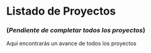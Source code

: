 # Listado de Proyectos

### (*Pendiente de completar todos los proyectos*)

Aquí encontrarás un avance de todos los proyectos

<script setup>
import projects from './data/projects.json';

// Group projects by type
const groupProjectsByType = projects.reduce((groups, project) => {
  if (!groups[project.type]) {
    groups[project.type] = [];
  }
  groups[project.type].push(project);
  return groups;
}, {});
</script>

<template>
  <div v-for="(group, type) in groupProjectsByType" :key="type">
    <h2 v-if="type === 'personal'" id="personales" tabindex="-1">Personales <a class="header-anchor" href="#personales" aria-label="Permalink to &quot;Personales&quot;">&ZeroWidthSpace;</a></h2>
    <h2 v-else-if="type === 'cliente'" id="para-clientes" tabindex="-1">Para clientes <a class="header-anchor" href="#para-clientes" aria-label="Permalink to &quot;Para&quot;Clientes&quot;">&ZeroWidthSpace;</a></h2>
    <div class="projects-container">
      <div v-for="project in group" :key="project.title" class="project-card">
        <div class="project-header">
          <img v-if="project.headerBackgroundImg" :src="`/assets/img/projects/${project.headerBackgroundImg}`" alt="`${project.title}` Image" />  
          <p :class="[
            'status',
            {
              'status-in-progress': project.status === 'En Desarrollo',
              'status-completed': project.status === 'Finalizado',
              'status-abandoned': project.status === 'Abandonado'
            }
          ]">
            {{ project.status }}
          </p> 
          <p class="projects-activity">
            {{ project.yearStart }}
            <span v-if="project.yearEnd"> - {{ project.yearEnd }}</span>
            <span v-else> - Actualidad</span>
          </p>     
        </div>
        <div class="project-title">
          <img v-if="project.favicon" :src="project.favicon" alt="`${project.title}` Favicon" width="24" />
          <h3>{{ project.title }}</h3>
        </div>
        <div class="project-content">
          <p class="project-tech">
            <strong>Tech Stack:</strong>
            <span v-for="(tech, index) in project.tech" :key="index">{{ tech }}</span>
          </p>
          <div class="project-links">
            <a :href="project.link">Ver Proyecto <img src="/assets/img/move-up-right.svg" alt="Proyecto" width="16" /></a>
            <a v-if="project.github" class="github" :href="project.github" target="_blank">GitHub <img src="/assets/img/github.svg" alt="GitHub" width="16" /></a>
          </div>
        </div>
      </div>
    </div>
  </div>
</template>

<style scoped>
template {
  display: block;
  margin-top: 25px;
}

.projects-container {
  display: grid;
  grid-template-columns: repeat(auto-fit, minmax(300px, 1fr));
  gap: 1rem;
}

.project-card {
  background-color: var(--vp-sidebar-bg-color);
  /*border: 1px solid var(--vp-c-divider);*/
  border-radius: 8px;
}

.project-header {
  display: flex;
  align-items: center;
  gap: 0.5rem;
  border-radius: 8px;
  position: relative;
}

.project-header img {
  border-radius: 8px;
}

.project-header:not(:has(img)) {
  padding-top: 90px;
}

.project-title {
  padding-top: 1rem;
  padding-left: 1rem;
  padding-right: 1rem;
  display: flex;
  align-items: center;
  gap: 10px;
}

.project-title img {
  border-radius: 8px;
}

.project-title h3 {
  margin: 0;
}

.project-content {
  padding: 1rem;
}

.status {
  font-size: .875rem;
  font-weight: bold;
  width: fit-content;
  padding: 0 8px;
  border-radius: 4px;
  margin: 0;
  position: absolute;
  bottom: 50px;
  left: 10px;
  color: #fff;
}

.status-in-progress {
  background-color: rgba(45, 255, 123, 0.6);
}

.status-completed {
  background-color: rgba(0, 191, 255, 0.6);
}

.status-abandoned {
  background-color: rgba(255, 127, 80, 0.6);
}

.projects-activity {
  background-color: rgba(0, 0, 0, 0.6);
  font-size: .875rem;
  font-weight: bold;
  width: fit-content;
  padding: 0 8px;
  border-radius: 4px;
  margin: 0;
  position: absolute;
  bottom: 10px;
  left: 10px;
  color: #ffffff;
}

.project-tech {
  display: flex;
  flex-wrap: wrap;
  gap: 5px;
  margin-top: 0;
}

.project-tech span {
  font-size: .8rem;
  background-color: var(--vp-c-default-3);
  padding: 0px 8px;
  border-radius: 4px;
}

.project-links {
  display: flex;
  gap: 1rem;
}

.project-links a {
  font-size: .8rem;
  background-color: var(--vp-button-brand-bg);
  color: var(--vp-button-brand-text);
  text-decoration: none;
  padding: 0px 8px;
  border-radius: 4px;
  display: flex;
  gap: 4px;
}

.project-links a.github {
  background-color: #000;
  gap: 8px;
}

.project-links a img {
  filter: invert(1);
}

</style>
